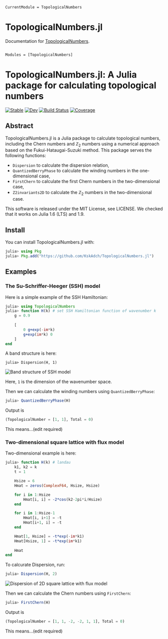 ```@meta
CurrentModule = TopologicalNumbers
```

# TopologicalNumbers.jl

Documentation for [TopologicalNumbers](https://github.com/KskAdch/TopologicalNumbers.jl).

```@index
```

```@autodocs
Modules = [TopologicalNumbers]
```



# TopologicalNumbers.jl: A Julia package for calculating topological numbers

[![Stable](https://img.shields.io/badge/docs-stable-blue.svg)](https://KskAdch.github.io/TopologicalNumbers.jl/stable/)
[![Dev](https://img.shields.io/badge/docs-dev-blue.svg)](https://KskAdch.github.io/TopologicalNumbers.jl/dev/)
[![Build Status](https://github.com/KskAdch/TopologicalNumbers.jl/actions/workflows/CI.yml/badge.svg?branch=main)](https://github.com/KskAdch/TopologicalNumbers.jl/actions/workflows/CI.yml?query=branch%3Amain)
[![Coverage](https://codecov.io/gh/KskAdch/TopologicalNumbers.jl/branch/main/graph/badge.svg)](https://codecov.io/gh/KskAdch/TopologicalNumbers.jl)

## Abstract

TopologicalNumbers.jl is a Julia package to calculate topological numbers, including the Chern numbers and $\mathbb{Z}_2$ numbers using a numerical approach based on the Fukui-Hataugai-Suzuki method.
This package serves the following functions:

- `Dispersion` to calculate the dispersion relation,
- `QuantizedBerryPhase` to calculate the winding numbers in the one-dimensional case,
- `FirstChern` to calculate the first Chern numbers in the two-dimensional case,
- `Z2invariants2D` to calculate the $\mathbb{Z}_2$ numbers in the two-dimensional case.


This software is released under the MIT License, see LICENSE.
We checked that it works on Julia 1.6 (LTS) and 1.9.


## Install

You can install TopologicalNumbers.jl with:

```julia
julia> using Pkg
julia> Pkg.add("https://github.com/KskAdch/TopologicalNumbers.jl")
```



## Examples

### The Su-Schriffer-Heeger (SSH) model

Here is a simple example of the SSH Hamiltonian:

```julia
julia> using TopologicalNumbers
julia> function H(k) # set SSH Hamiltonian function of wavenumber k
    g = 0.9
    
    [
        0 g+exp(-im*k)
        g+exp(im*k) 0
    ]
end
```

A band structure is here:
```
julia> Dispersion(H, 1)
```

![Band structure of SSH model](https://github.com/KskAdch/TopologicalNumbers.jl/assets/139110206/18161b55-8b51-4ed0-bb57-9314b4b82e55)

Here, `1` is the dimension of the wavenumber space.

Then we can calculate the winding numbers using `QuantizedBerryPhase`:

```julia
julia> QuantizedBerryPhase(H)
```

Output is 

```julia
(TopologicalNumber = [1, 1], Total = 0)
```

This means...(edit required)


### Two-dimensional square lattice with flux model

Two-dimensional example is here:

```julia
julia> function H(k) # landau
    k1, k2 = k
    t = 1

    Hsize = 6
    Hmat = zeros(ComplexF64, Hsize, Hsize)

    for i in 1:Hsize
        Hmat[i, i] = -2*cos(k2-2pi*i/Hsize)
    end

    for i in 1:Hsize-1
        Hmat[i, i+1] = -t
        Hmat[i+1, i] = -t
    end

    Hmat[1, Hsize] = -t*exp(-im*k1)
    Hmat[Hsize, 1] = -t*exp(im*k1)
    
    Hmat
end
```

To calcurate Dispersion, run:

```julia
julia> Dispersion(H, 2)
```

![Dispersion of 2D square lattice with flux model](https://github.com/KskAdch/TopologicalNumbers.jl/assets/139110206/aab6fa5c-e10a-4ad5-bf6f-bad31e217d5c)


Then we can calculate the Chern numbers using `FirstChern`:

```julia
julia> FirstChern(H)
```

Output is 

```julia
(TopologicalNumber = [1, 1, -2, -2, 1, 1], Total = 0)
```

This means...(edit required)
